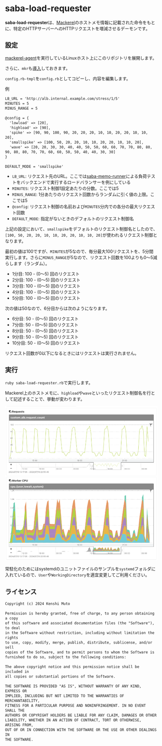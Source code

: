 # saba-load-requester

**saba-load-requester**は、[Mackerel](https://ja.mackerel.io)のホストメモ情報に記載された命令をもとに、特定のHTTPサーバーへのHTTPリクエストを増減させるデーモンです。

## 設定

[mackerel-agent](https://mackerel.io/ja/docs/entry/howto/install-agent)を実行しているLinuxホスト上にこのリポジトリを展開します。

さらに、`mkr`も[導入](https://mackerel.io/ja/docs/entry/advanced/cli)しておきます。

`config.rb-tmpl`を`config.rb`としてコピーし、内容を編集します。

例
```
LB_URL = 'http://alb.internal.example.com/stress/1/5'
MINUTES = 5
MINUS_RANGE = 5

@config = {
  'lowload' => [20],
  'highload' => [90],
  'spike' => [90, 90, 100, 90, 20, 20, 20, 10, 10, 20, 20, 10, 10, 20],
  'smallspike' => [100, 50, 20, 20, 10, 10, 20, 20, 10, 10, 20],
  'wave' => [20, 20, 30, 30, 40, 40, 50, 50, 60, 60, 70, 70, 80, 80, 90, 80, 80, 70, 70, 60, 60, 50, 50, 40, 40, 30, 30]
}

DEFAULT_MODE = 'smallspike'
```

- `LB_URL`: リクエスト先のURL。ここでは[saba-memo-runner](https://github.com/kmuto/saba-memo-runner)による負荷テストをバックエンドで実行するロードバランサーを例にしている
- `MINUTES`: リクエスト制御1設定あたりの分数。ここでは5
- `MINUS_RANGE`: 1分あたりのリクエスト回数からランダムに引く値の上限。ここでは5
- `@config`: リクエスト制御の名前および`MINUTES`分内での各分の最大リクエスト回数
- `DEFAULT_MODE`: 指定がないときのデフォルトのリクエスト制御名

上記の設定において、`smallspike`をデフォルトのリクエスト制御名としたので、`[100, 50, 20, 20, 10, 10, 20, 20, 10, 10, 20]`が使われるリクエスト制御となります。

最初の値は100ですが、`MINUTES`が5なので、毎分最大100リクエストを、5分間実行します。さらに`MINUS_RANGE`が5なので、リクエスト回数を100よりも0〜5減らします（ランダム）。

- 1分目: 100 - (0〜5) 回のリクエスト
- 2分目: 100 - (0〜5) 回のリクエスト
- 3分目: 100 - (0〜5) 回のリクエスト
- 4分目: 100 - (0〜5) 回のリクエスト
- 5分目: 100 - (0〜5) 回のリクエスト

次の値は50なので、6分目からは次のようになります。

- 6分目: 50 - (0〜5) 回のリクエスト
- 7分目: 50 - (0〜5) 回のリクエスト
- 8分目: 50 - (0〜5) 回のリクエスト
- 9分目: 50 - (0〜5) 回のリクエスト
- 10分目: 50 - (0〜5) 回のリクエスト

リクエスト回数が0以下になるときにはリクエストは実行されません。

## 実行

`ruby saba-load-requester.rb`で実行します。

Mackerel上のホストメモに、`highload`や`wave`といったリクエスト制御名を行として記述することで、挙動が変わります。

![](lb.png)

常駐化のためにはsystemdのユニットファイルのサンプルを`systemd`フォルダに入れているので、`User`や`WorkingDirectory`を適宜変更してご利用ください。

## ライセンス
```
Copyright (c) 2024 Kenshi Muto

Permission is hereby granted, free of charge, to any person obtaining a copy
of this software and associated documentation files (the "Software"), to deal
in the Software without restriction, including without limitation the rights
to use, copy, modify, merge, publish, distribute, sublicense, and/or sell
copies of the Software, and to permit persons to whom the Software is
furnished to do so, subject to the following conditions:

The above copyright notice and this permission notice shall be included in
all copies or substantial portions of the Software.

THE SOFTWARE IS PROVIDED "AS IS", WITHOUT WARRANTY OF ANY KIND, EXPRESS OR
IMPLIED, INCLUDING BUT NOT LIMITED TO THE WARRANTIES OF MERCHANTABILITY,
FITNESS FOR A PARTICULAR PURPOSE AND NONINFRINGEMENT. IN NO EVENT SHALL THE
AUTHORS OR COPYRIGHT HOLDERS BE LIABLE FOR ANY CLAIM, DAMAGES OR OTHER
LIABILITY, WHETHER IN AN ACTION OF CONTRACT, TORT OR OTHERWISE, ARISING FROM,
OUT OF OR IN CONNECTION WITH THE SOFTWARE OR THE USE OR OTHER DEALINGS IN
THE SOFTWARE.
```
